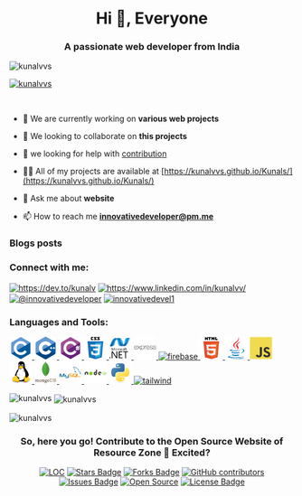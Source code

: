<h1 align="center">Hi 👋, Everyone</h1>
<h3 align="center">A passionate web developer from India</h3>

<p align="left"> <img src="https://komarev.com/ghpvc/?username=kunalvvs&label=Profile%20views&color=0e75b6&style=flat" alt="kunalvvs" /> </p>

<p align="left"> <a href="https://github.com/ryo-ma/github-profile-trophy"><img src="https://github-profile-trophy.vercel.app/?username=kunalvvs" alt="kunalvvs" /></a> </p>

<p align="left"> <a href="https://twitter.com/" target="blank"><img src="https://img.shields.io/twitter/follow/?logo=twitter&style=for-the-badge" alt="" /></a> </p>

- 🔭 We are currently working on **various web projects**

- 👯 We looking to collaborate on **this projects**

- 🤝 we looking for help with [contribution](https://github.com/Rahulrajput81680/college-space-modify)

- 👨‍💻 All of my projects are available at [https://kunalvvs.github.io/Kunals/](https://kunalvvs.github.io/Kunals/)

- 💬 Ask me about **website**

- 📫 How to reach me **innovativedeveloper@pm.me**

### Blogs posts
<!-- BLOG-POST-LIST:START -->
<!-- BLOG-POST-LIST:END -->

<h3 align="left">Connect with me:</h3>
<p align="left">
<a href="https://dev.to/https://dev.to/kunalv" target="blank"><img align="center" src="https://raw.githubusercontent.com/rahuldkjain/github-profile-readme-generator/master/src/images/icons/Social/devto.svg" alt="https://dev.to/kunalv" height="30" width="40" /></a>
<a href="https://linkedin.com/in/https://www.linkedin.com/in/kunalvv/" target="blank"><img align="center" src="https://raw.githubusercontent.com/rahuldkjain/github-profile-readme-generator/master/src/images/icons/Social/linked-in-alt.svg" alt="https://www.linkedin.com/in/kunalvv/" height="30" width="40" /></a>
<a href="https://www.youtube.com/c/@innovativedeveloper" target="blank"><img align="center" src="https://raw.githubusercontent.com/rahuldkjain/github-profile-readme-generator/master/src/images/icons/Social/youtube.svg" alt="@innovativedeveloper" height="30" width="40" /></a>
<a href="https://www.hackerrank.com/innovativedevel1" target="blank"><img align="center" src="https://raw.githubusercontent.com/rahuldkjain/github-profile-readme-generator/master/src/images/icons/Social/hackerrank.svg" alt="innovativedevel1" height="30" width="40" /></a>
</p>

<h3 align="left">Languages and Tools:</h3>
<p align="left"> <a href="https://www.cprogramming.com/" target="_blank" rel="noreferrer"> <img src="https://raw.githubusercontent.com/devicons/devicon/master/icons/c/c-original.svg" alt="c" width="40" height="40"/> </a> <a href="https://www.w3schools.com/cpp/" target="_blank" rel="noreferrer"> <img src="https://raw.githubusercontent.com/devicons/devicon/master/icons/cplusplus/cplusplus-original.svg" alt="cplusplus" width="40" height="40"/> </a> <a href="https://www.w3schools.com/cs/" target="_blank" rel="noreferrer"> <img src="https://raw.githubusercontent.com/devicons/devicon/master/icons/csharp/csharp-original.svg" alt="csharp" width="40" height="40"/> </a> <a href="https://www.w3schools.com/css/" target="_blank" rel="noreferrer"> <img src="https://raw.githubusercontent.com/devicons/devicon/master/icons/css3/css3-original-wordmark.svg" alt="css3" width="40" height="40"/> </a> <a href="https://dotnet.microsoft.com/" target="_blank" rel="noreferrer"> <img src="https://raw.githubusercontent.com/devicons/devicon/master/icons/dot-net/dot-net-original-wordmark.svg" alt="dotnet" width="40" height="40"/> </a> <a href="https://expressjs.com" target="_blank" rel="noreferrer"> <img src="https://raw.githubusercontent.com/devicons/devicon/master/icons/express/express-original-wordmark.svg" alt="express" width="40" height="40"/> </a> <a href="https://firebase.google.com/" target="_blank" rel="noreferrer"> <img src="https://www.vectorlogo.zone/logos/firebase/firebase-icon.svg" alt="firebase" width="40" height="40"/> </a> <a href="https://www.w3.org/html/" target="_blank" rel="noreferrer"> <img src="https://raw.githubusercontent.com/devicons/devicon/master/icons/html5/html5-original-wordmark.svg" alt="html5" width="40" height="40"/> </a> <a href="https://www.java.com" target="_blank" rel="noreferrer"> <img src="https://raw.githubusercontent.com/devicons/devicon/master/icons/java/java-original.svg" alt="java" width="40" height="40"/> </a> <a href="https://developer.mozilla.org/en-US/docs/Web/JavaScript" target="_blank" rel="noreferrer"> <img src="https://raw.githubusercontent.com/devicons/devicon/master/icons/javascript/javascript-original.svg" alt="javascript" width="40" height="40"/> </a> <a href="https://www.linux.org/" target="_blank" rel="noreferrer"> <img src="https://raw.githubusercontent.com/devicons/devicon/master/icons/linux/linux-original.svg" alt="linux" width="40" height="40"/> </a> <a href="https://www.mongodb.com/" target="_blank" rel="noreferrer"> <img src="https://raw.githubusercontent.com/devicons/devicon/master/icons/mongodb/mongodb-original-wordmark.svg" alt="mongodb" width="40" height="40"/> </a> <a href="https://www.mysql.com/" target="_blank" rel="noreferrer"> <img src="https://raw.githubusercontent.com/devicons/devicon/master/icons/mysql/mysql-original-wordmark.svg" alt="mysql" width="40" height="40"/> </a> <a href="https://nodejs.org" target="_blank" rel="noreferrer"> <img src="https://raw.githubusercontent.com/devicons/devicon/master/icons/nodejs/nodejs-original-wordmark.svg" alt="nodejs" width="40" height="40"/> </a> <a href="https://www.python.org" target="_blank" rel="noreferrer"> <img src="https://raw.githubusercontent.com/devicons/devicon/master/icons/python/python-original.svg" alt="python" width="40" height="40"/> </a> <a href="https://tailwindcss.com/" target="_blank" rel="noreferrer"> <img src="https://www.vectorlogo.zone/logos/tailwindcss/tailwindcss-icon.svg" alt="tailwind" width="40" height="40"/> </a> </p>

<p><img align="left" src="https://github-readme-stats.vercel.app/api/top-langs?username=kunalvvs&show_icons=true&locale=en&layout=compact" alt="kunalvvs" /></p>

<p>&nbsp;<img align="center" src="https://github-readme-stats.vercel.app/api?username=kunalvvs&show_icons=true&locale=en" alt="kunalvvs" /></p>

<p><img align="center" src="https://github-readme-streak-stats.herokuapp.com/?user=kunalvvs&" alt="kunalvvs" /></p>

<h3 align="center">So, here you go! Contribute to the Open Source Website of Resource Zone 🤩 Excited?</h3>
<div align="center">
<a href="https://github.com/Rahulrajput81680/college-space-modify"><img src="https://sloc.xyz/github/Rahulrajput81680/college-space-modify" alt="LOC"/></a>
<a href="https://github.com/Rahulrajput81680/college-space-modify"><img src="https://img.shields.io/github/stars/Rahulrajput81680/college-space-modify" alt="Stars Badge"/></a>
<a href="https://github.com/Rahulrajput81680/college-space-modify/network/members"><img src="https://img.shields.io/github/forks/Rahulrajput81680/college-space-modify" alt="Forks Badge"/></a>
<a href="https://github.com/Rahulrajput81680/college-space-modify/graphs/contributors"><img alt="GitHub contributors" src="https://img.shields.io/github/contributors/Rahulrajput81680/college-space-modify?color=2b9348"></a>
<a href="https://github.com/Rahulrajput81680/college-space-modify/issues"><img src="https://img.shields.io/github/issues/Rahulrajput81680/college-space-modify" alt="Issues Badge"/></a>
<a href="https://github.com/Rahulrajput81680/college-space-modify"><img src="https://badges.frapsoft.com/os/v2/open-source.svg" alt="Open Source"/></a>
<a href="./LICENSE"><img src="https://img.shields.io/github/license/Rahulrajput81680/college-space-modify" alt="License Badge"/></a>
</div>
